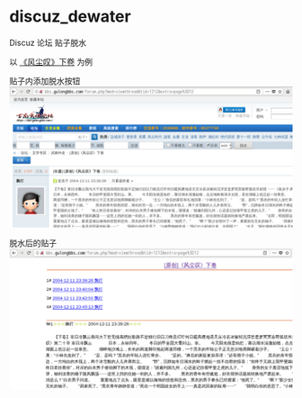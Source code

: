 discuz_dewater
==============

Discuz 论坛 贴子脱水

以 [《风尘叹》下卷](http://bbs.gulongbbs.com/forum.php?mod=viewthread&tid=1212&extra=page%3D12) 为例

贴子内添加脱水按钮
![form](dewater_form.png)

脱水后的贴子
![thread](dewater_thread.png)
